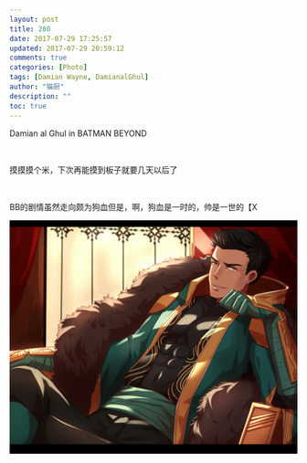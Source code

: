 ```yaml
---
layout: post
title: 280
date: 2017-07-29 17:25:57
updated: 2017-07-29 20:59:12
comments: true
categories: [Photo]
tags: [Damian Wayne, DamianalGhul]
author: "猫厨"
description: ""
toc: true
---
```


<p>Damian al Ghul in BATMAN BEYOND</p> 
<br /> 
<p>摸摸摸个米，下次再能摸到板子就要几天以后了</p> 
<br /> 
<p>BB的剧情虽然走向颇为狗血但是，啊，狗血是一时的，帅是一世的【X</p>

![](https://raw.githubusercontent.com/alicewish/meowchain247/master/img_cVZNdzJtQk9JV2Q4RDVrZ0dnMnJueFhFZDN3YURSUHd1Qzgvc250LzhHY0VkTjdtbWlHSjlBPT0.jpg)